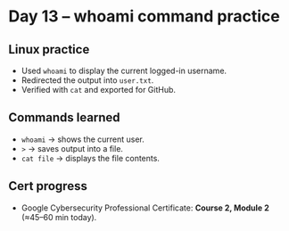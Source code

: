 # Day 13 – whoami command practice

## Linux practice
- Used `whoami` to display the current logged-in username.
- Redirected the output into `user.txt`.
- Verified with `cat` and exported for GitHub.

## Commands learned
- `whoami` → shows the current user.
- `>` → saves output into a file.
- `cat file` → displays the file contents.

## Cert progress
- Google Cybersecurity Professional Certificate: **Course 2, Module 2** (≈45–60 min today).
